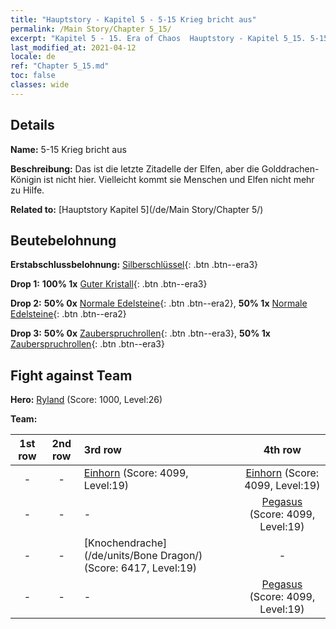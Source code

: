 ```yaml
---
title: "Hauptstory - Kapitel 5 - 5-15 Krieg bricht aus"
permalink: /Main Story/Chapter 5_15/
excerpt: "Kapitel 5 - 15. Era of Chaos  Hauptstory - Kapitel 5_15. 5-15 Krieg bricht aus"
last_modified_at: 2021-04-12
locale: de
ref: "Chapter 5_15.md"
toc: false
classes: wide
---
```


## Details

 **Name:** 5-15 Krieg bricht aus

 **Beschreibung:** Das ist die letzte Zitadelle der Elfen, aber die Golddrachen-Königin ist nicht hier. Vielleicht kommt sie Menschen und Elfen nicht mehr zu Hilfe.

 **Related to:** [Hauptstory Kapitel 5](/de/Main Story/Chapter 5/)

## Beutebelohnung

 **Erstabschlussbelohnung:** [Silberschlüssel](/de/Items/con_693/){: .btn .btn--era3}

 **Drop 1:** **100% 1x** [Guter Kristall](/de/Items/mat_17/){: .btn .btn--era3}

 **Drop 2:** **50% 0x** [Normale Edelsteine](/de/Items/mat_10/){: .btn .btn--era2}, **50% 1x** [Normale Edelsteine](/de/Items/mat_10/){: .btn .btn--era2}

 **Drop 3:** **50% 0x** [Zauberspruchrollen](/de/Items/con_694/){: .btn .btn--era3}, **50% 1x** [Zauberspruchrollen](/de/Items/con_694/){: .btn .btn--era3}


## Fight against Team
 **Hero:** [Ryland](/de/heroes/Ryland/) (Score: 1000, Level:26)

 **Team:**


  | 1st row | 2nd row | 3rd row | 4th row |
  |:----:|:----:|:----|:----:|
  | - | - | [Einhorn](/de/units/Unicorn/) (Score: 4099, Level:19)  | [Einhorn](/de/units/Unicorn/) (Score: 4099, Level:19)  |
  | - | - | - | [Pegasus](/de/units/Pegasus/) (Score: 4099, Level:19)  |
  | - | - | [Knochendrache](/de/units/Bone Dragon/) (Score: 6417, Level:19)  | - |
  | - | - | - | [Pegasus](/de/units/Pegasus/) (Score: 4099, Level:19)  |


